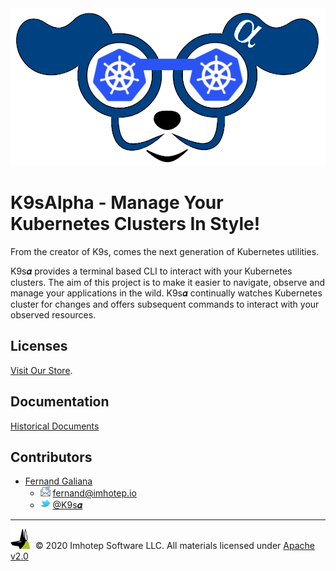 <img src="assets/k9sa_blue_300.png" alt="k9salpha">

# K9sAlpha - Manage Your Kubernetes Clusters In Style!

From the creator of K9s, comes the next generation of Kubernetes utilities.

K9s𝜶 provides a terminal based CLI to interact with your Kubernetes clusters.
The aim of this project is to make it easier to navigate, observe and manage
your applications in the wild. K9s𝜶 continually watches Kubernetes cluster
for changes and offers subsequent commands to interact with your observed resources.

## Licenses

[Visit Our Store](https://k9salpha.myshopify.com).

## Documentation

[Historical Documents](https://k9salpha.io)

## Contributors

* [Fernand Galiana](https://github.com/imhotepio)
  * <img src="assets/mail.png" width="16" height="auto" alt="email"/>  fernand@imhotep.io
  * <img src="assets/twitter.png" width="16" height="auto" alt="twitter"/> [@K9s𝜶](https://twitter.com/k9salpha?lang=en)

<hr/>

<img src="assets/imhotep_logo.png" width="32" height="auto" alt="Imhotep"/> &nbsp;© 2020 Imhotep Software LLC. All materials licensed under [Apache v2.0](http://www.apache.org/licenses/LICENSE-2.0)

